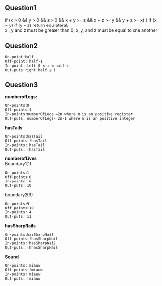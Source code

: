 ## Question1
if (x > 0 && y > 0 && z > 0 && x + y >= z && x + z >= y && y + z >= x) { if (x = y) if (y = z)  return equilateral;   
x , y and z must be greater than 0; x, y, and z must be equal to one another  

## Question2
```
On-point:half   
Off-point: half-1  
In-point: left 0 ≤ i ≤ half-i  
Out-puts right half ≤ i
```
## Question3  

**numberofLegs:**
```
On-points:0 
Off-points:1
In-points:numberOfLegs =2n where n is an positive register
Out-puts: numberOfLegs= 2n-1 where n is an positive integer
```
**hasTails**
```
On-points:hasTail 
Off-points:!hasTail
In-points: hasTail
Out-puts: !hasTail
```
**numberofLives**  
Boundary1(1)  
```
On-points:1   
Off-points:0  
In-points: 6  
Out-puts: 10  
```
boundary2(9)
 ```
On-points:9   
Off-points:10  
In-points: 4 
Out-puts: 11 
```
**hasSharpNails**
```
On-points:hasSharpNail 
Off-points:!hasSharpNail 
In-points: hasSharpNail 
Out-puts: !hhasSharpNail 
```
**Sound**
```
On-points: miauw
Off-points:!miauw 
In-points: miauw
Out-puts: !miauw
```
